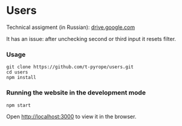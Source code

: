 # Users

Technical assigment (in Russian): [drive.google.com](https://drive.google.com/file/d/0B-0twexNznFudkZDZTNTVUlqM01YNDJxT0xidmhWNkV6SDBR/view)

It has an issue: after unchecking second or third input it resets filter.


### Usage
```
git clone https://github.com/t-pyrope/users.git
cd users
npm install
```
### Running the website in the development mode

`npm start`

Open [http://localhost:3000](http://localhost:3000) to view it in the browser.
